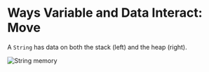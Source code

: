 # Ways Variable and Data Interact: Move

A `String` has data on both the stack (left) and the heap (right).

![String memory](https://doc.rust-lang.org/book/img/trpl04-01.svg)
